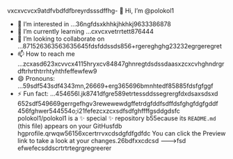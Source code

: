 vxcxvcvcx9atdfvbdfdfbreyrdsssdffhg- 👋 Hi, I’m @polokol1
- 👀 I’m interested in ...36ngfdsxkhhkjhkhkj9633386878
- 🌱 I’m currently learning ...cxvcxvetrrtett876444
- 💞️ I’m looking to collaborate on ...871526363563635645fdsfddssds856+rgereghghg23232egrgeregret
- 📫 How to reach me ...zcxasd623xcvvcx4115hryxcv84847ghnregtdsdssdaasxzcxcvhghndrgrdftrhrthtrrhtyhthfeffewfew9
- 😄 Pronouns: ...59sdf543sdf4343mn,26669+erg365696bmnhtedf85885fdsfgfggf
- ⚡ Fun fact: ...454656l.jk8741dfgre589etrtessddssegrergfdxdsaxsdsxd
652sdf549669gerrgefhgv3rewewewdgffetrdgfddfsdffdsfghgfdgfgddf
  456fghwer544554o;i21fefezcxzcxsdfsdfghffffgsddgdsfc
polokol1/polokol1 is a ✨ special ✨ repository b55ecause its `README.md` (this file) appears on your GitHusfdb hgprofile.qrwqw56156xcertrrvxcdsdgfdfgdfdc
You can click the Preview link to take a look at your changes.26bdfxxcdcsd
--->fsd
efwefecsddscrtrtrtegrgregreerer
